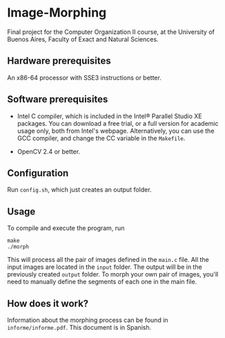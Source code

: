 Image-Morphing
==============

Final project for the Computer Organization II course, at the University of Buenos Aires, Faculty of Exact and Natural Sciences.

## Hardware prerequisites

An x86-64 processor with SSE3 instructions or better.

## Software prerequisites

- Intel C compiler, which is included in the Intel® Parallel Studio XE packages. You can download a free trial, or a full version for academic usage only, both from Intel's webpage. Alternatively, you can use the GCC compiler, and change the CC variable in the `Makefile`.

- OpenCV 2.4 or better.

## Configuration

Run `config.sh`, which just creates an output folder.

## Usage

To compile and execute the program, run

```
make
./morph
```

This will process all the pair of images defined in the `main.c` file. All the input images are located in the `input` folder. The output will be in the previously created `output` folder. To morph your own pair of images, you'll need to manually define the segments of each one in the main file.

## How does it work?

Information about the morphing process can be found in `informe/informe.pdf`. This document is in Spanish.
